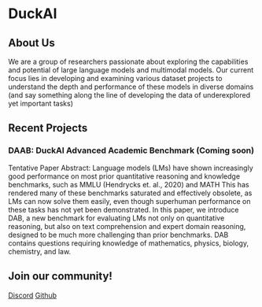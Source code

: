 # DuckAI 

## About Us
We are a group of researchers passionate about exploring the capabilities and potential of large language models and multimodal models. Our current focus lies in developing and examining various dataset projects to understand the depth and performance of these models in diverse domains (and say something along the line of developing the data of underexplored yet important tasks)

## Recent Projects

### DAAB: DuckAI Advanced Academic Benchmark (Coming soon)
Tentative Paper Abstract: Language models (LMs) have shown increasingly good performance on most prior quantitative reasoning and knowledge benchmarks, such as MMLU (Hendrycks et. al., 2020) and MATH This has rendered many of these benchmarks saturated and effectively obsolete, as LMs can now solve them easily, even though superhuman performance on these tasks has not yet been demonstrated. In this paper, we introduce DAB, a new benchmark for evaluating LMs not only on quantitative reasoning, but also on text comprehension and expert domain reasoning, designed to be much more challenging than prior benchmarks. DAB contains questions requiring knowledge of mathematics, physics, biology, chemistry, and law.

## Join our community! 

[Discord](https://discord.gg/mTUXfMXw) [Github](https://github.com/TheDuckAI/)

